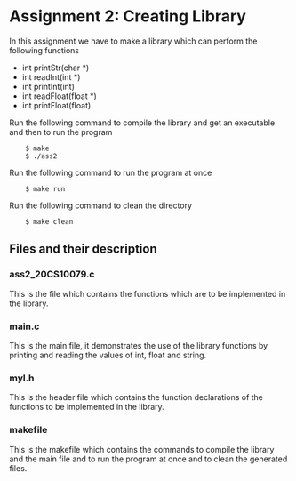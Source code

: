 # Assignment 2: Creating Library

In this assignment we have to make a library which can perform the following functions  
- int printStr(char *)
- int readInt(int *)
- int printInt(int)
- int readFloat(float *)
- int printFloat(float)

Run the following command to compile the library and get an executable and then to run the program
    
        $ make
        $ ./ass2


Run the following command to run the program at once
    
        $ make run

Run the following command to clean the directory
        
        $ make clean

## Files and their description

### **ass2_20CS10079.c** 
This is the file which contains the functions which are to be implemented in the library.   
### **main.c**
This is the main file, it demonstrates the use of the library functions by printing and reading the values of int, float and string.
### **myl.h**
This is the header file which contains the function declarations of the functions to be implemented in the library.
### **makefile**
This is the makefile which contains the commands to compile the library and the main file and to run the program at once and to clean the generated files.